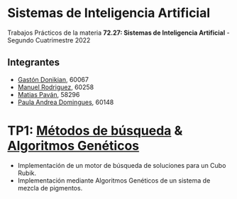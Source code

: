 # Sistemas de Inteligencia Artificial
Trabajos Prácticos de la materia **72.27: Sistemas de Inteligencia Artificial** - Segundo Cuatrimestre 2022

## Integrantes
* [Gastón Donikian](https://github.com/GastonDonikian), 60067
* [Manuel Rodriguez](https://github.com/rodriguezmanueljoaquin), 60258
* [Matias Paván](https://github.com/Reversive), 58296
* [Paula Andrea Domingues](https://github.com/pdomins), 60148

# TP1: [Métodos de búsqueda](https://github.com/Reversive/sia-repo/tree/main/TP1/rubik_cube) & [Algoritmos Genéticos](https://github.com/Reversive/sia-repo/tree/main/TP1/color_palette)
* Implementación de un motor de búsqueda de soluciones para un Cubo Rubik. 
* Implementación mediante Algoritmos Genéticos de un sistema de mezcla de pigmentos.
